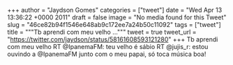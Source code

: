 
+++
author = "Jaydson Gomes"
categories = ["tweet"]
date = "Wed Apr 13 13:36:22 +0000 2011"
draft = false
image = "No media found for this Tweet"
slug = "46ce82b94f1546e648ab9c172ee7a24b50c11092"
tags = ["tweet"]
title = """Tb aprendi com meu velho ..."""
tweet = true
tweet_url = "https://twitter.com/jaydson/status/58161608593121280"
+++
Tb aprendi com meu velho RT @IpanemaFM: teu velho é sábio RT @jujis_r: estou ouvindo a @IpanemaFM junto com o meu papai, só toca música boa!
